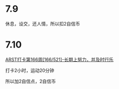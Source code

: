 # 7.9
休息，设交，还人情，所以扣2自信币

# 7.10
[ARST打卡第166周[166/521]-长期上努力，并及时行乐](https://www.wolfdan.cn/ARST%E6%89%93%E5%8D%A1%E7%AC%AC166%E5%91%A8-166-521-%E9%95%BF%E6%9C%9F%E4%B8%8A%E5%8A%AA%E5%8A%9B%EF%BC%8C%E5%B9%B6%E5%8F%8A%E6%97%B6%E8%A1%8C%E4%B9%90/)

打卡2小时，运动20分钟

所以加2自信点，2自信币
